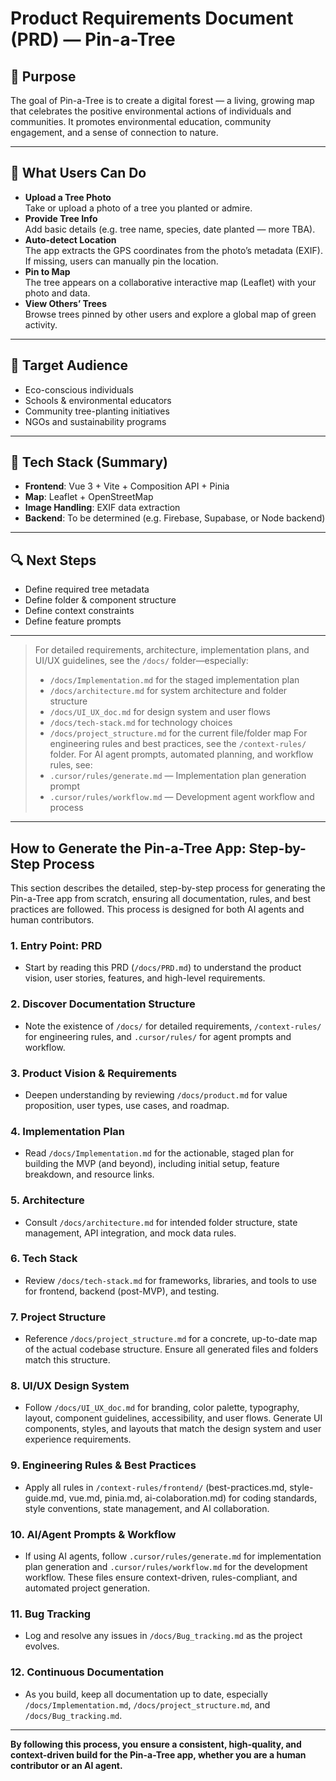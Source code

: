 # Product Requirements Document (PRD) — Pin-a-Tree

## 🌱 Purpose

The goal of Pin-a-Tree is to create a digital forest — a living, growing map that celebrates the positive environmental actions of individuals and communities. It promotes environmental education, community engagement, and a sense of connection to nature.

---

## 📸 What Users Can Do

- **Upload a Tree Photo**  
  Take or upload a photo of a tree you planted or admire.
- **Provide Tree Info**  
  Add basic details (e.g. tree name, species, date planted — more TBA).
- **Auto-detect Location**  
  The app extracts the GPS coordinates from the photo’s metadata (EXIF). If missing, users can manually pin the location.
- **Pin to Map**  
  The tree appears on a collaborative interactive map (Leaflet) with your photo and data.
- **View Others’ Trees**  
  Browse trees pinned by other users and explore a global map of green activity.

---

## 🎯 Target Audience

- Eco-conscious individuals
- Schools & environmental educators
- Community tree-planting initiatives
- NGOs and sustainability programs

---

## 🧰 Tech Stack (Summary)

- **Frontend**: Vue 3 + Vite + Composition API + Pinia
- **Map**: Leaflet + OpenStreetMap
- **Image Handling**: EXIF data extraction
- **Backend**: To be determined (e.g. Firebase, Supabase, or Node backend)

---

## 🔍 Next Steps

- Define required tree metadata
- Define folder & component structure
- Define context constraints
- Define feature prompts

---

> For detailed requirements, architecture, implementation plans, and UI/UX guidelines, see the `/docs/` folder—especially:
>
> - `/docs/Implementation.md` for the staged implementation plan
> - `/docs/architecture.md` for system architecture and folder structure
> - `/docs/UI_UX_doc.md` for design system and user flows
> - `/docs/tech-stack.md` for technology choices
> - `/docs/project_structure.md` for the current file/folder map
>   For engineering rules and best practices, see the `/context-rules/` folder.
>   For AI agent prompts, automated planning, and workflow rules, see:
> - `.cursor/rules/generate.md` — Implementation plan generation prompt
> - `.cursor/rules/workflow.md` — Development agent workflow and process

---

## How to Generate the Pin-a-Tree App: Step-by-Step Process

This section describes the detailed, step-by-step process for generating the Pin-a-Tree app from scratch, ensuring all documentation, rules, and best practices are followed. This process is designed for both AI agents and human contributors.

### 1. Entry Point: PRD

- Start by reading this PRD (`/docs/PRD.md`) to understand the product vision, user stories, features, and high-level requirements.

### 2. Discover Documentation Structure

- Note the existence of `/docs/` for detailed requirements, `/context-rules/` for engineering rules, and `.cursor/rules/` for agent prompts and workflow.

### 3. Product Vision & Requirements

- Deepen understanding by reviewing `/docs/product.md` for value proposition, user types, use cases, and roadmap.

### 4. Implementation Plan

- Read `/docs/Implementation.md` for the actionable, staged plan for building the MVP (and beyond), including initial setup, feature breakdown, and resource links.

### 5. Architecture

- Consult `/docs/architecture.md` for intended folder structure, state management, API integration, and mock data rules.

### 6. Tech Stack

- Review `/docs/tech-stack.md` for frameworks, libraries, and tools to use for frontend, backend (post-MVP), and testing.

### 7. Project Structure

- Reference `/docs/project_structure.md` for a concrete, up-to-date map of the actual codebase structure. Ensure all generated files and folders match this structure.

### 8. UI/UX Design System

- Follow `/docs/UI_UX_doc.md` for branding, color palette, typography, layout, component guidelines, accessibility, and user flows. Generate UI components, styles, and layouts that match the design system and user experience requirements.

### 9. Engineering Rules & Best Practices

- Apply all rules in `/context-rules/frontend/` (best-practices.md, style-guide.md, vue.md, pinia.md, ai-colaboration.md) for coding standards, style conventions, state management, and AI collaboration.

### 10. AI/Agent Prompts & Workflow

- If using AI agents, follow `.cursor/rules/generate.md` for implementation plan generation and `.cursor/rules/workflow.md` for the development workflow. These files ensure context-driven, rules-compliant, and automated project generation.

### 11. Bug Tracking

- Log and resolve any issues in `/docs/Bug_tracking.md` as the project evolves.

### 12. Continuous Documentation

- As you build, keep all documentation up to date, especially `/docs/Implementation.md`, `/docs/project_structure.md`, and `/docs/Bug_tracking.md`.

---

**By following this process, you ensure a consistent, high-quality, and context-driven build for the Pin-a-Tree app, whether you are a human contributor or an AI agent.**
